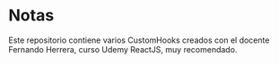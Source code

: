 # Notas

Este repositorio contiene varios CustomHooks creados con el docente Fernando Herrera, curso Udemy ReactJS, muy recomendado.